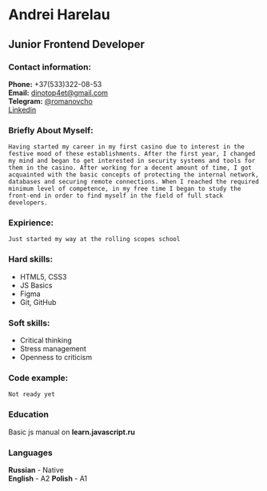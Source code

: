 #     Andrei Harelau 

##    Junior Frontend Developer  

###   Contact information:

**Phone:** +37(533)322-08-53  
**Email:** dinotop4et@gmail.com  
**Telegram:** [@romanovcho](https://t.me/romanovcho)  
[Linkedin](https://www.linkedin.com/in/andr%D1%83-romanov-634669240/)  

### Briefly About Myself:  
    Having started my career in my first casino due to interest in the festive mood of these establishments. After the first year, I changed my mind and began to get interested in security systems and tools for them in the casino. After working for a decent amount of time, I got acquainted with the basic concepts of protecting the internal network, databases and securing remote connections. When I reached the required minimum level of competence, in my free time I began to study the front-end in order to find myself in the field of full stack developers.

### Expirience:  
    Just started my way at the rolling scopes school

### Hard skills:  
  - HTML5, CSS3
  - JS Basics
  - Figma 
  - Git, GitHub

### Soft skills:  
  - Critical thinking
  - Stress management
  - Openness to criticism 

### Code example:
    Not ready yet
  
### Education
Basic js manual on **learn.javascript.ru**

### Languages
  **Russian** - Native  
  **English** - A2
  **Polish**  - A1
